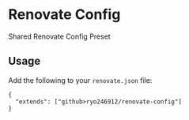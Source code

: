 # Renovate Config

Shared Renovate Config Preset

## Usage

Add the following to your `renovate.json` file:

```jsonc
{
  "extends": ["github>ryo246912/renovate-config"]
}
```
